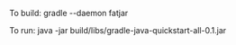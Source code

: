 To build:
    gradle --daemon fatjar

To run:
    java -jar build/libs/gradle-java-quickstart-all-0.1.jar
